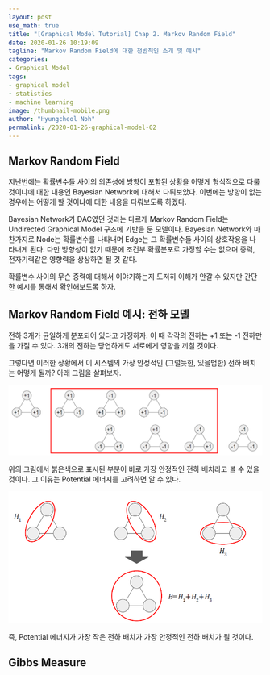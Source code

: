 ```yaml
---
layout: post
use_math: true
title: "[Graphical Model Tutorial] Chap 2. Markov Random Field"
date: 2020-01-26 10:19:09
tagline: "Markov Random Field에 대한 전반적인 소개 및 예시"
categories:
- Graphical Model
tags:
- graphical model
- statistics
- machine learning
image: /thumbnail-mobile.png
author: "Hyungcheol Noh"
permalink: /2020-01-26-graphical-model-02
---
```


## Markov Random Field
지난번에는 확률변수들 사이의 의존성에 방향이 포함된 상황을 어떻게 형식적으로 다룰 것이냐에 대한 내용인 Bayesian Network에 대해서 다뤄보았다. 이번에는 방향이 없는 경우에는 어떻게 할 것이냐에 대한 내용을 다뤄보도록 하겠다.

Bayesian Network가 DAC였던 것과는 다르게 Markov Random Field는 Undirected Graphical Model 구조에 기반을 둔 모델이다. Bayesian Network와 마찬가지로 Node는 확률변수를 나타내며 Edge는 그 확률변수들 사이의 상호작용을 나타내게 된다. 다만 방향성이 없기 때문에 조건부 확률분포로 가정할 수는 없으며 중력, 전자기력같은 영향력을 상상하면 될 것 같다.

확률변수 사이의 무슨 중력에 대해서 이야기하는지 도저히 이해가 안갈 수 있지만 간단한 예시를 통해서 확인해보도록 하자.

## Markov Random Field 예시: 전하 모델
전하 3개가 균일하게 분포되어 있다고 가정하자. 이 때 각각의 전하는 +1 또는 -1 전하만을 가질 수 있다. 3개의 전하는 당연하게도 서로에게 영향을 끼칠 것이다.

그렇다면 이러한 상황에서 이 시스템의 가장 안정적인 (그럴듯한, 있을법한) 전하 배치는 어떻게 될까? 아래 그림을 살펴보자.

![](/assets/img/2020-01-26-graphical-model-02/2020-01-26-graphical-model-02_2020-01-26-10-26-01.png)

위의 그림에서 붉은색으로 표시된 부분이 바로 가장 안정적인 전하 배치라고 볼 수 있을 것이다. 그 이유는 Potential 에너지를 고려하면 알 수 있다.

![](/assets/img/2020-01-26-graphical-model-02/2020-01-26-graphical-model-02_2020-01-26-10-27-05.png)

즉, Potential 에너지가 가장 작은 전하 배치가 가장 안정적인 전하 배치가 될 것이다.

## Gibbs Measure
